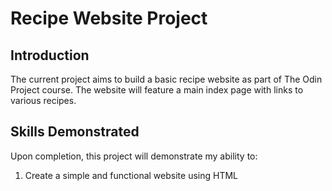 # Recipe Website Project

## Introduction

The current project aims to build a basic recipe website as part of The Odin Project course. The website will feature a main index page with links to various recipes.

## Skills Demonstrated

Upon completion, this project will demonstrate my ability to:
1. Create a simple and functional website using HTML
